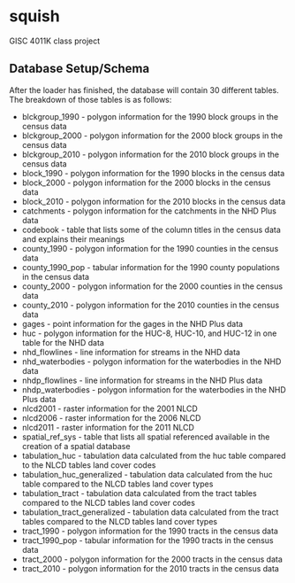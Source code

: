 # squish
GISC 4011K class project

## Database Setup/Schema
After the loader has finished, the database will contain 30 different tables.  The breakdown of those tables is as follows:
  + blckgroup_1990 - polygon information for the 1990 block groups in the census data
  + blckgroup_2000 - polygon information for the 2000 block groups in the census data
  + blckgroup_2010 - polygon information for the 2010 block groups in the census data
  + block_1990 - polygon information for the 1990 blocks in the census data
  + block_2000 - polygon information for the 2000 blocks in the census data
  + block_2010 - polygon information for the 2010 blocks in the census data
  + catchments - polygon information for the catchments in the NHD Plus data
  + codebook - table that lists some of the column titles in the census data and explains their meanings
  + county_1990 - polygon information for the 1990 counties in the census data
  + county_1990_pop - tabular information for the 1990 county populations in the census data
  + county_2000 - polygon information for the 2000 counties in the census data
  + county_2010 - polygon information for the 2010 counties in the census data
  + gages - point information for the gages in the NHD Plus data
  + huc - polygon information for the HUC-8, HUC-10, and HUC-12 in one table for the NHD data
  + nhd_flowlines - line information for streams in the NHD data
  + nhd_waterbodies - polygon information for the waterbodies in the NHD data
  + nhdp_flowlines - line information for streams in the NHD Plus data
  + nhdp_waterbodies - polygon information for the waterbodies in the NHD Plus data
  + nlcd2001 - raster information for the 2001 NLCD
  + nlcd2006 - raster information for the 2006 NLCD
  + nlcd2011 - raster information for the 2011 NLCD
  + spatial_ref_sys - table that lists all spatial referenced available in the creation of a spatial database
  + tabulation_huc - tabulation data calculated from the huc table compared to the NLCD tables land cover codes
  + tabulation_huc_generalized - tabulation data calculated from the huc table compared to the NLCD tables land cover types
  + tabulation_tract - tabulation data calculated from the tract tables compared to the NLCD tables land cover codes
  + tabulation_tract_generalized - tabulation data calculated from the tract tables compared to the NLCD tables land cover types
  + tract_1990 - polygon information for the 1990 tracts in the census data
  + tract_1990_pop - tabular information for the 1990 tracts in the census data
  + tract_2000 - polygon information for the 2000 tracts in the census data
  + tract_2010 - polygon information for the 2010 tracts in the census data
